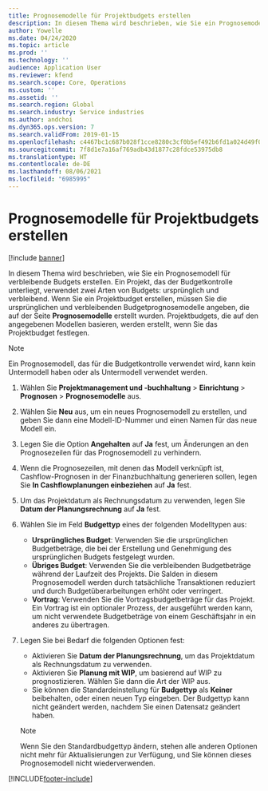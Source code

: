 ```yaml
---
title: Prognosemodelle für Projektbudgets erstellen
description: In diesem Thema wird beschrieben, wie Sie ein Prognosemodell für verbleibende Budgets erstellen.
author: Yowelle
ms.date: 04/24/2020
ms.topic: article
ms.prod: ''
ms.technology: ''
audience: Application User
ms.reviewer: kfend
ms.search.scope: Core, Operations
ms.custom: ''
ms.assetid: ''
ms.search.region: Global
ms.search.industry: Service industries
ms.author: andchoi
ms.dyn365.ops.version: 7
ms.search.validFrom: 2019-01-15
ms.openlocfilehash: c4467bc1c687b028f1cce8280c3cf0b5ef492b6fd1a024d49f001ce5ff8a34cb
ms.sourcegitcommit: 7f8d1e7a16af769adb43d1877c28fdce53975db8
ms.translationtype: HT
ms.contentlocale: de-DE
ms.lasthandoff: 08/06/2021
ms.locfileid: "6985995"
---
```

# <a name="create-forecast-models-for-project-budgets"></a>Prognosemodelle für Projektbudgets erstellen 

[!include [banner](../includes/banner.md)]

In diesem Thema wird beschrieben, wie Sie ein Prognosemodell für verbleibende Budgets erstellen. Ein Projekt, das der Budgetkontrolle unterliegt, verwendet zwei Arten von Budgets: ursprünglich und verbleibend. Wenn Sie ein Projektbudget erstellen, müssen Sie die ursprünglichen und verbleibenden Budgetprognosemodelle angeben, die auf der Seite **Prognosemodelle** erstellt wurden. Projektbudgets, die auf den angegebenen Modellen basieren, werden erstellt, wenn Sie das Projektbudget festlegen.

> [!NOTE]
> Ein Prognosemodell, das für die Budgetkontrolle verwendet wird, kann kein Untermodell haben oder als Untermodell verwendet werden.

1. Wählen Sie **Projektmanagement und -buchhaltung** > **Einrichtung** > **Prognosen**  > **Prognosemodelle** aus.
2. Wählen Sie **Neu** aus, um ein neues Prognosemodell zu erstellen, und geben Sie dann eine Modell-ID-Nummer und einen Namen für das neue Modell ein. 
3. Legen Sie die Option **Angehalten** auf **Ja** fest, um Änderungen an den Prognosezeilen für das Prognosemodell zu verhindern. 
4. Wenn die Prognosezeilen, mit denen das Modell verknüpft ist, Cashflow-Prognosen in der Finanzbuchhaltung generieren sollen, legen Sie **In Cashflowplanungen einbeziehen** auf **Ja** fest. 
5. Um das Projektdatum als Rechnungsdatum zu verwenden, legen Sie **Datum der Planungsrechnung** auf **Ja** fest. 
6. Wählen Sie im Feld **Budgettyp** eines der folgenden Modelltypen aus:

   - **Ursprüngliches Budget**: Verwenden Sie die ursprünglichen Budgetbeträge, die bei der Erstellung und Genehmigung des ursprünglichen Budgets festgelegt wurden.
   - **Übriges Budget**: Verwenden Sie die verbleibenden Budgetbeträge während der Laufzeit des Projekts. Die Salden in diesem Prognosemodell werden durch tatsächliche Transaktionen reduziert und durch Budgetüberarbeitungen erhöht oder verringert.
   - **Vortrag**: Verwenden Sie die Vortragsbudgetbeträge für das Projekt. Ein Vortrag ist ein optionaler Prozess, der ausgeführt werden kann, um nicht verwendete Budgetbeträge von einem Geschäftsjahr in ein anderes zu übertragen.

7. Legen Sie bei Bedarf die folgenden Optionen fest:

   - Aktivieren Sie **Datum der Planungsrechnung**, um das Projektdatum als Rechnungsdatum zu verwenden.
   - Aktivieren Sie **Planung mit WIP**, um basierend auf WIP zu prognostizieren. Wählen Sie dann die Art der WIP aus. 
   - Sie können die Standardeinstellung für **Budgettyp** als **Keiner** beibehalten, oder einen neuen Typ eingeben. Der Budgettyp kann nicht geändert werden, nachdem Sie einen Datensatz geändert haben.     
    > [!NOTE]
    > Wenn Sie den Standardbudgettyp ändern, stehen alle anderen Optionen nicht mehr für Aktualisierungen zur Verfügung, und Sie können dieses Prognosemodell nicht wiederverwenden. 
   


 



[!INCLUDE[footer-include](../includes/footer-banner.md)]